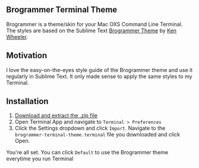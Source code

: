 ## Brogrammer Terminal Theme

Brogrammer is a theme/skin for your Mac OXS Command Line Terminal. The styles are based on the Sublime Text <a href="https://github.com/kenwheeler/brogrammer-theme" target="_blank">Brogrammer Theme</a> by <a href="https://github.com/kenwheeler">Ken Wheeler</a>.

## Motivation

I love the easy-on-the-eyes style guide of the Brogrammer theme and use it regularly in Sublime Text. It only made sense to apply the same styles to my Terminal.

## Installation

1. [Download and extract the .zip file](https://github.com/kevinorin/brogrammer-terminal-theme/archive/master.zip)
2. Open Terminal App and navigate to `Terminal > Preferences`
3. Click the Settings dropdown and click `Import`. Navigate to the `brogrammer-terminal-theme.terminal` file you downloaded and click Open.

You're all set. You can click `Default` to use the Brogrammer theme everytime you run Terminal
